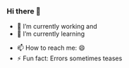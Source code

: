 ### Hi there 👋
- 🔭 I’m currently working and
- 🌱 I’m currently learning 
<!--- 👯 I’m looking to collaborate on ... .
- 💬 Ask me about ...
- 🤔 I’m looking for help with ...
- 😄 Pronouns: ...--->
- 📫 How to reach me: 😄
- ⚡ Fun fact: Errors sometimes teases

<!--
**biztdhanur/biztdhanur** is a ✨ _special_ ✨ repository because its `README.md` (this file) appears on your GitHub profile.

Here are some ideas to get you started:

- 🔭 I’m currently working on ...
- 🌱 I’m currently learning ...
- 👯 I’m looking to collaborate on ...
- 🤔 I’m looking for help with ...
- 💬 Ask me about ...
- 📫 How to reach me: ...
- 😄 Pronouns: ...
- ⚡ Fun fact: ...
-->
